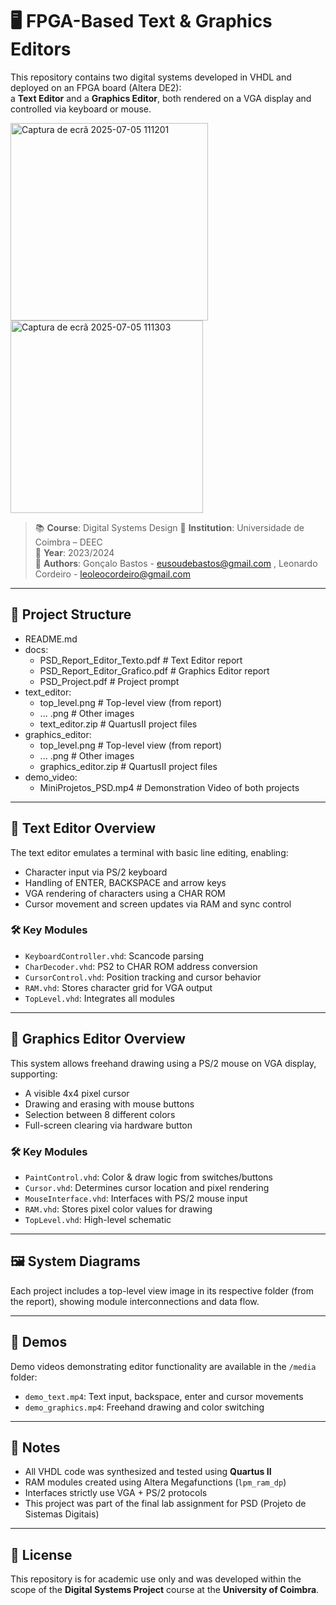 # 🖥️ FPGA-Based Text & Graphics Editors

This repository contains two digital systems developed in VHDL and deployed on an FPGA board (Altera DE2):  
a **Text Editor** and a **Graphics Editor**, both rendered on a VGA display and controlled via keyboard or mouse.

<img width="316" alt="Captura de ecrã 2025-07-05 111201" src="https://github.com/user-attachments/assets/7ccc7a73-f4c5-4d88-8ff8-e72efe6417e4" />
<img width="308" alt="Captura de ecrã 2025-07-05 111303" src="https://github.com/user-attachments/assets/1376fac6-1fd7-44c2-b3c5-2783c061f68c" />


> 📚 **Course**: Digital Systems Design 
> 🏫 **Institution**: Universidade de Coimbra – DEEC  
> 📅 **Year**: 2023/2024  
> 👥 **Authors**: Gonçalo Bastos - eusoudebastos@gmail.com , Leonardo Cordeiro - leoleocordeiro@gmail.com

---

## 🧩 Project Structure
  - README.md
  - docs:
    - PSD_Report_Editor_Texto.pdf  # Text Editor report
    - PSD_Report_Editor_Grafico.pdf  # Graphics Editor report
    - PSD_Project.pdf  # Project prompt
  - text_editor:
    - top_level.png  # Top-level view (from report)
    - ... .png # Other images
    - text_editor.zip  # QuartusII project files
  - graphics_editor:
    - top_level.png  # Top-level view (from report)
    - ... .png # Other images
    - graphics_editor.zip  # QuartusII project files
  - demo_video:
    - MiniProjetos_PSD.mp4 # Demonstration Video of both projects 

---

## 🧠 Text Editor Overview

The text editor emulates a terminal with basic line editing, enabling:

- Character input via PS/2 keyboard
- Handling of ENTER, BACKSPACE and arrow keys
- VGA rendering of characters using a CHAR ROM
- Cursor movement and screen updates via RAM and sync control

### 🛠️ Key Modules
- `KeyboardController.vhd`: Scancode parsing
- `CharDecoder.vhd`: PS2 to CHAR ROM address conversion
- `CursorControl.vhd`: Position tracking and cursor behavior
- `RAM.vhd`: Stores character grid for VGA output
- `TopLevel.vhd`: Integrates all modules

---

## 🎨 Graphics Editor Overview

This system allows freehand drawing using a PS/2 mouse on VGA display, supporting:

- A visible 4x4 pixel cursor
- Drawing and erasing with mouse buttons
- Selection between 8 different colors
- Full-screen clearing via hardware button

### 🛠️ Key Modules
- `PaintControl.vhd`: Color & draw logic from switches/buttons
- `Cursor.vhd`: Determines cursor location and pixel rendering
- `MouseInterface.vhd`: Interfaces with PS/2 mouse input
- `RAM.vhd`: Stores pixel color values for drawing
- `TopLevel.vhd`: High-level schematic

---

## 🖼️ System Diagrams

Each project includes a top-level view image in its respective folder (from the report), showing module interconnections and data flow.

---

## 🎥 Demos

Demo videos demonstrating editor functionality are available in the `/media` folder:
- `demo_text.mp4`: Text input, backspace, enter and cursor movements
- `demo_graphics.mp4`: Freehand drawing and color switching

---

## 📌 Notes

- All VHDL code was synthesized and tested using **Quartus II**
- RAM modules created using Altera Megafunctions (`lpm_ram_dp`)
- Interfaces strictly use VGA + PS/2 protocols
- This project was part of the final lab assignment for PSD (Projeto de Sistemas Digitais)

---

## 🔐 License

This repository is for academic use only and was developed within the scope of the **Digital Systems Project** course at the **University of Coimbra**.

